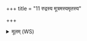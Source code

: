+++
title = "11 रुद्रस्य मूत्रमस्यमृतस्य"

+++
<details><summary>मूलम् (WS)</summary>

रुद्रस्य मूत्रमस्यमृतस्य नाभिः । ।  
पृथिव्यां मूलं निष्ठितमसि विषाणा नाम वातीकृतस्य भेषजी ॥ १२ ॥
</details>